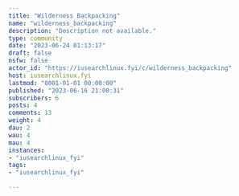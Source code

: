 ```yaml
---
title: "Wilderness Backpacking" 
name: "wilderness_backpacking"
description: "Description not available."
type: community
date: "2023-06-24 01:13:17"
draft: false
nsfw: false
actor_id: "https://iusearchlinux.fyi/c/wilderness_backpacking"
host: iusearchlinux.fyi
lastmod: "0001-01-01 00:00:00"
published: "2023-06-16 21:00:31"
subscribers: 6
posts: 4
comments: 13
weight: 4
dau: 2
wau: 4
mau: 4
instances:
- "iusearchlinux_fyi"
tags: 
- "iusearchlinux_fyi"

---
```

